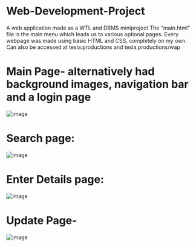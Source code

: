 # Web-Development-Project
A web application made as a WTL and DBMS miniproject
The "main.html" file is the main menu which leads us to various optional pages.
Every webpage was made using basic HTML and CSS, completely on my own.
Can also be accessed at tesla.productions and tesla.productions/wap

# Main Page- alternatively had background images, navigation bar and a login page

![image](https://user-images.githubusercontent.com/61795414/120082706-0b520a80-c0e2-11eb-9b06-4536322306a4.png)

# Search page:

![image](https://user-images.githubusercontent.com/61795414/120082944-5d476000-c0e3-11eb-9bd3-9c27d795a017.png)

# Enter Details page:

![image](https://user-images.githubusercontent.com/61795414/120082747-43594d80-c0e2-11eb-91df-fe46829f5cce.png)

# Update Page-

![image](https://user-images.githubusercontent.com/61795414/120082766-5ff58580-c0e2-11eb-9bfc-5d25faeb2c03.png)
